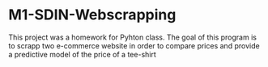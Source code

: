 # M1-SDIN-Webscrapping
This project was a homework for Pyhton class. The goal of this program is to scrapp two e-commerce website in order to compare prices and provide a predictive model of the price of a tee-shirt
